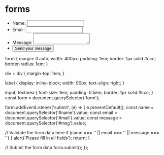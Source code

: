 # forms
<form action="/my-handling-form-page" method="post">
  <ul>
    <li>
      <label for="name">Name:</label>
      <input type="text" id="name" name="user_name" />
    </li>
    <li>
      <label for="mail">Email:</label>
      <input type="email" id="mail" name="user_email" />
    </li>
    <li>
      <label for="msg">Message:</label>
      <textarea id="msg" name="user_message"></textarea>
    </li>
    <li class="button">
      <button type="submit">Send your message</button>
    </li>
  </ul>
</form>
form {
  margin: 0 auto;
  width: 400px;
  padding: 1em;
  border: 1px solid #ccc;
  border-radius: 1em;
}

div + div {
  margin-top: 1em;
}

label {
  display: inline-block;
  width: 90px;
  text-align: right;
}

input,
textarea {
  font-size: 1em;
  padding: 0.5em;
  border: 1px solid #ccc;
}
const form = document.querySelector('form');

form.addEventListener('submit', (e) => {
  e.preventDefault();
  const name = document.querySelector('#name').value;
  const email = document.querySelector('#mail').value;
  const message = document.querySelector('#msg').value;

  // Validate the form data here
  if (name === '' || email === '' || message === '') {
    alert('Please fill in all fields');
    return;
  }

  // Submit the form data
  form.submit();
});
